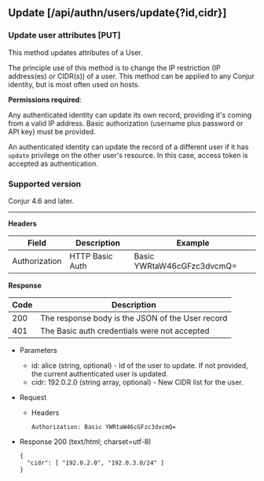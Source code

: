 ## Update [/api/authn/users/update{?id,cidr}]

### Update user attributes [PUT]

This method updates attributes of a User.

The principle use of this method is to change the IP restriction (IP address(es) or CIDR(s))
of a user. This method can be applied to any Conjur identity, but is most often used on
hosts.

**Permissions required**:

Any authenticated identity can update its own record, providing it's coming from a valid IP address.
Basic authorization (username plus password or API key) must be provided.

An authenticated identity can update the record of a different user if it has `update` privilege on the
other user's resource. In this case, access token is accepted as authentication.

### Supported version

Conjur 4.6 and later.

---

**Headers**

|Field|Description|Example|
|----|------------|-------|
|Authorization|HTTP Basic Auth|Basic YWRtaW46cGFzc3dvcmQ=|

**Response**

|Code|Description|
|----|-----------|
|200|The response body is the JSON of the User record|
|401|The Basic auth credentials were not accepted|

+ Parameters
    + id: alice (string, optional) - Id of the user to update. If not provided, the current authenticated user is updated.
    + cidr: 192.0.2.0 (string array, optional) - New CIDR list for the user.

+ Request
    + Headers
    
        ```
        Authorization: Basic YWRtaW46cGFzc3dvcmQ=
        ```
        
+ Response 200 (text/html; charset=utf-8)

    ```
    {
      "cidr": [ "192.0.2.0", "192.0.3.0/24" ]
    }
    ```

